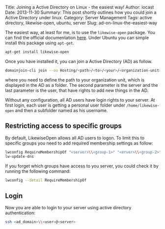 Title: Joining a Active Directory on Linux - the easiest way!
Author: iocast
Date: 2013-11-30
Summary: This post shortly outlines how you could join a Active Directory under linux.
Category: Server Management
Tags: active directory, likewise-open, ubuntu, server
Slug: ad-on-linux-the-easiest-way


The easiest way, at least for me, is to use the ```likewise-open``` package. You can find the official documentation [here](https://help.ubuntu.com/community/LikewiseOpen). Under Ubuntu you can simple install this package using ```apt-get```.

```bash
apt-get install likewise-open
```

Once you have installed it, you can join a Active Directory (AD) as follow.

```bash
domainjoin-cli join --ou Hosting/<path>/<to>/<your>/<organization-unit> <server> <login-user>
```

where you need to define the path to your organization unit, which is displayed in the AD as a folder. The second parameter is the server and the last parameter is the user, that have rights to add new things in the AD.

Without any configuration, all AD users have login rights to your server. At first login, each user is getting a personal user folder under ```/home/likewise-open``` and then a subfolder named as his username.


## Restricting access to specific groups

By default, LikewiseOpen allows all AD users to logon. To limit this to specific groups you need to add required membership settings as follow:

```bash
lwconfig RequireMembershipOf "<server>\\<group-1>" "<erver>\\<group-2>"
lw-update-dns
```


If you forget which groups have access to you server, you could check it by running the following command:

```bash
lwconfig --detail RequireMembershipOf
```

## Login

Now you are able to login to your server using active directory authentication:

```bash
ssh <ad_domain>\\<user>@<server>
```

